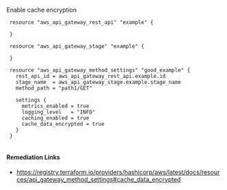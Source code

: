 
Enable cache encryption

```hcl
 resource "aws_api_gateway_rest_api" "example" {
	
 }

 resource "aws_api_gateway_stage" "example" {

 }

 resource "aws_api_gateway_method_settings" "good_example" {
   rest_api_id = aws_api_gateway_rest_api.example.id
   stage_name  = aws_api_gateway_stage.example.stage_name
   method_path = "path1/GET"
 
   settings {
     metrics_enabled = true
     logging_level   = "INFO"
     caching_enabled = true
     cache_data_encrypted = true
   }
 }
 
```

#### Remediation Links
 - https://registry.terraform.io/providers/hashicorp/aws/latest/docs/resources/api_gateway_method_settings#cache_data_encrypted

